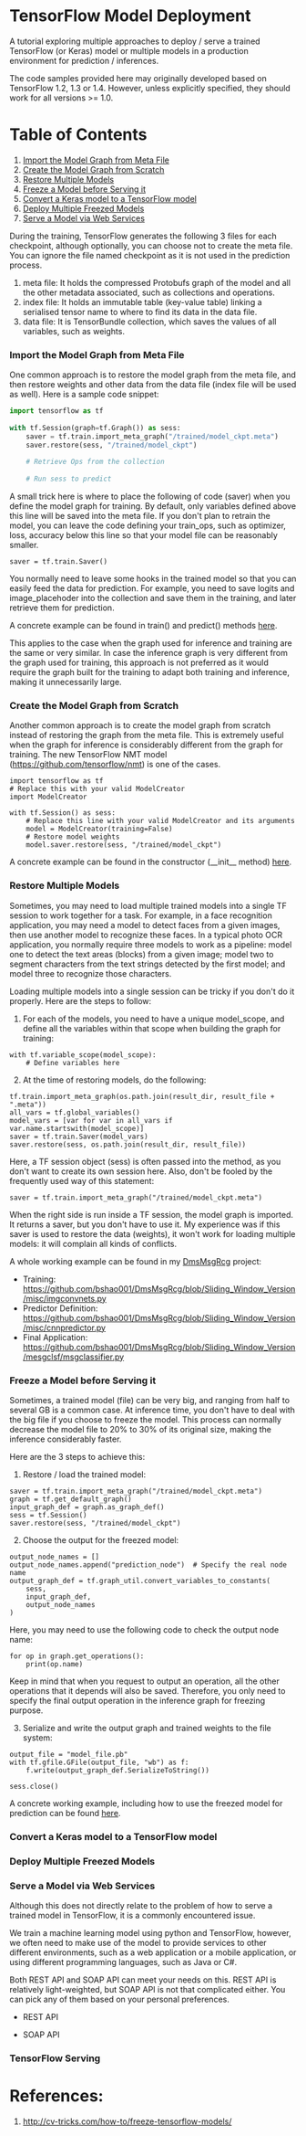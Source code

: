 # TensorFlow Model Deployment

A tutorial exploring multiple approaches to deploy / serve a trained TensorFlow (or Keras) model or multiple models 
in a production environment for prediction / inferences.

The code samples provided here may originally developed based on TensorFlow 1.2, 1.3 or 1.4. However, unless 
explicitly specified, they should work for all versions >= 1.0.

Table of Contents
=================
1.  [Import the Model Graph from Meta File](#importGraph)
2.  [Create the Model Graph from Scratch](#createGraph)
3.  [Restore Multiple Models](#restoreMultiple)
4.  [Freeze a Model before Serving it](#freeezeModel)
5.  [Convert a Keras model to a TensorFlow model](#convertKeras)
6.  [Deploy Multiple Freezed Models](#multiFreezed)
7.  [Serve a Model via Web Services](#webServices)

During the training, TensorFlow generates the following 3 files for each checkpoint, although optionally, 
you can choose not to create the meta file. You can ignore the file named checkpoint as it is not used in 
the prediction process.

1. meta file: It holds the compressed Protobufs graph of the model and all the other metadata associated, such 
as collections and operations.
2. index file: It holds an immutable table (key-value table) linking a serialised tensor name to where to find 
its data in the data file. 
3. data file: It is TensorBundle collection, which saves the values of all variables, such as weights.

<a name="importGraph"></a>
### Import the Model Graph from Meta File
One common approach is to restore the model graph from the meta file, and then restore weights and other data 
from the data file (index file will be used as well). Here is a sample code snippet:

```python
import tensorflow as tf
    
with tf.Session(graph=tf.Graph()) as sess:
    saver = tf.train.import_meta_graph("/trained/model_ckpt.meta")
    saver.restore(sess, "/trained/model_ckpt")
    
    # Retrieve Ops from the collection
        
    # Run sess to predict
```

A small trick here is where to place the following of code (saver) when you define the model graph for training. 
By default, only variables defined above this line will be saved into the meta file. If you don't plan to retrain
the model, you can leave the code defining your train_ops, such as optimizer, loss, accuracy below this line so 
that your model file can be reasonably smaller.

```
saver = tf.train.Saver()
```

You normally need to leave some hooks in the trained model so that you can easily feed the data for prediction. 
For example, you need to save logits and image_placehoder into the collection and save them in the training, and 
later retrieve them for prediction.

A concrete example can be found in train() and predict() methods 
[here](https://github.com/bshao001/DmsMsgRcg/blob/Sliding_Window_Version/misc/imgconvnets.py).

This applies to the case when the graph used for inference and training are the same or very similar. In case
the inference graph is very different from the graph used for training, this approach is not preferred as it 
would require the graph built for the training to adapt both training and inference, making it unnecessarily 
large.

<a name="createGraph"></a>
### Create the Model Graph from Scratch
Another common approach is to create the model graph from scratch instead of restoring the graph from the meta
file. This is extremely useful when the graph for inference is considerably different from the graph for training.
The new TensorFlow NMT model (https://github.com/tensorflow/nmt) is one of the cases.

```
import tensorflow as tf
# Replace this with your valid ModelCreator
import ModelCreator 
    
with tf.Session() as sess:
    # Replace this line with your valid ModelCreator and its arguments
    model = ModelCreator(training=False)
    # Restore model weights
    model.saver.restore(sess, "/trained/model_ckpt")
```

A concrete example can be found in the constructor (\_\_init\_\_ method) 
[here](https://github.com/bshao001/ChatLearner/blob/master/chatbot/botpredictor.py).

<a name="restoreMultiple"></a>
### Restore Multiple Models
Sometimes, you may need to load multiple trained models into a single TF session to work together for a task. For 
example, in a face recognition application, you may need a model to detect faces from a given images, then use 
another model to recognize these faces. In a typical photo OCR application, you normally require three models to 
work as a pipeline: model one to detect the text areas (blocks) from a given image; model two to segment characters 
from the text strings detected by the first model; and model three to recognize those characters.

Loading multiple models into a single session can be tricky if you don't do it properly. Here are the steps to follow:

1. For each of the models, you need to have a unique model_scope, and define all the variables within that scope when
building the graph for training:

```
with tf.variable_scope(model_scope):
    # Define variables here
```
 
2. At the time of restoring models, do the following:

```
tf.train.import_meta_graph(os.path.join(result_dir, result_file + ".meta"))
all_vars = tf.global_variables()
model_vars = [var for var in all_vars if var.name.startswith(model_scope)]
saver = tf.train.Saver(model_vars)
saver.restore(sess, os.path.join(result_dir, result_file))
```

Here, a TF session object (sess) is often passed into the method, as you don't want to create its own session here. 
Also, don't be fooled by the frequently used way of this statement:

```
saver = tf.train.import_meta_graph("/trained/model_ckpt.meta")
```

When the right side is run inside a TF session, the model graph is imported. It returns a saver, but you don't have 
to use it. My experience was if this saver is used to restore the data (weights), it won't work for loading multiple
models: it will complain all kinds of conflicts. 

A whole working example can be found in my [DmsMsgRcg](https://github.com/bshao001/DmsMsgRcg/tree/Sliding_Window_Version) 
project:
- Training: https://github.com/bshao001/DmsMsgRcg/blob/Sliding_Window_Version/misc/imgconvnets.py
- Predictor Definition: https://github.com/bshao001/DmsMsgRcg/blob/Sliding_Window_Version/misc/cnnpredictor.py
- Final Application: https://github.com/bshao001/DmsMsgRcg/blob/Sliding_Window_Version/mesgclsf/msgclassifier.py
 
<a name="freeezeModel"></a>
### Freeze a Model before Serving it
Sometimes, a trained model (file) can be very big, and ranging from half to several GB is a common case. At inference 
time, you don't have to deal with the big file if you choose to freeze the model. This process can normally decrease 
the model file to 20% to 30% of its original size, making the inference considerably faster.

Here are the 3 steps to achieve this:

1. Restore / load the trained model:

```
saver = tf.train.import_meta_graph("/trained/model_ckpt.meta")
graph = tf.get_default_graph()
input_graph_def = graph.as_graph_def()
sess = tf.Session()
saver.restore(sess, "/trained/model_ckpt")
```

2. Choose the output for the freezed model:

```
output_node_names = []
output_node_names.append("prediction_node")  # Specify the real node name
output_graph_def = tf.graph_util.convert_variables_to_constants(
    sess,
    input_graph_def,
    output_node_names
)
```

Here, you may need to use the following code to check the output node name:

```
for op in graph.get_operations():
    print(op.name)
```

Keep in mind that when you request to output an operation, all the other operations that it depends will also be 
saved. Therefore, you only need to specify the final output operation in the inference graph for freezing purpose.

3. Serialize and write the output graph and trained weights to the file system:

```
output_file = "model_file.pb"
with tf.gfile.GFile(output_file, "wb") as f:
    f.write(output_graph_def.SerializeToString())
    
sess.close()
```

A concrete working example, including how to use the freezed model for prediction can be found 
[here](https://github.com/bshao001/DmsMsgRcg/blob/master/misc/freezemodel.py).

<a name="convertKeras"></a>
### Convert a Keras model to a TensorFlow model

<a name="multiFreezed"></a>
### Deploy Multiple Freezed Models

<a name="webServices"></a>
### Serve a Model via Web Services
Although this does not directly relate to the problem of how to serve a trained model in TensorFlow, it is a 
commonly encountered issue. 

We train a machine learning model using python and TensorFlow, however, we often need to make use of the model 
to provide services to other different environments, such as a web application or a mobile application, or using 
different programming languages, such as Java or C#.

Both REST API and SOAP API can meet your needs on this. REST API is relatively light-weighted, but SOAP API is 
not that complicated either. You can pick any of them based on your personal preferences.   

- REST API

- SOAP API

### TensorFlow Serving

# References:
1. http://cv-tricks.com/how-to/freeze-tensorflow-models/
